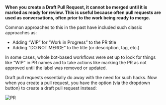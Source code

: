 **When you create a Draft Pull Request, it cannot be merged until it is marked as ready for review. This is useful because often pull requests are used as conversations, often prior to the work being ready to merge.** 

Common approaches to this in the past have included such classic approaches as:
* Adding “WIP” for “Work in Progress” to the PR title
* Adding “DO NOT MERGE” to the title (or description, tag, etc.)


In some cases, whole bot-based workflows were set up to look for things like “WIP” in PR names and to take actions like marking the PR as not approved until the label was removed or updated.

Draft pull requests essentially do away with the need for such hacks. Now when you create a pull request, you have the option (via the dropdown button) to create a draft pull request instead:

![PR](https://ardalis.com/static/b67d6c611f2ee03eb32fde0119712444/23296/pull-request.png)

